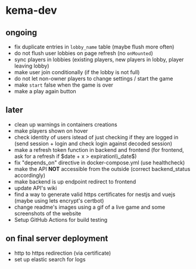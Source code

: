 # kema-dev

## ongoing

* fix duplicate entries in `lobby_name` table (maybe flush more often)
* do not flush user lobbies on page refresh (no `onMounted`)
* sync players in lobbies (existing players, new players in lobby, player leaving lobby)
* make user join conditionally (if the lobby is not full)
* do not let non-owner players to change settings / start the game
* make `start` false when the game is over
* make a play again button

## later

* clean up warnings in containers creations
* make players shown on hover
* check identity of users istead of just checking if they are logged in (send session + login and check login against decoded session)
* make a refresh token function in backend and frontend (for frontend, ask for a refresh if $date + x > expiration\\_date$)
* fix "depends_on" directive in docker-compose.yml (use healthcheck)
* make the API **NOT** accessible from the outside (correct backend_status accordingly)
* make backend is up endpoint redirect to frontend
* update API's wiki
* find a way to generate valid https certificates for nestjs and vuejs (maybe using lets encrypt's certbot)
* change readme's images using a gif of a live game and some screenshots of the website
* Setup GitHub Actions for build testing

## on final server deployment

* http to https redirection (via certificate)
* set up elastic search for logs
